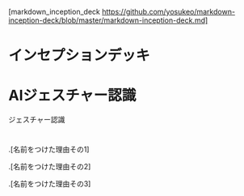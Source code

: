 [markdown_inception_deck https://github.com/yosukeo/markdown-inception-deck/blob/master/markdown-inception-deck.md]

<h1>インセプションデッキ</h1>

<h1>AIジェスチャー認識</h1>
ジェスチャー認識
  
<h1></h1>

  .[名前をつけた理由その1]
  
  .[名前をつけた理由その2]
  
  .[名前をつけた理由その3]
